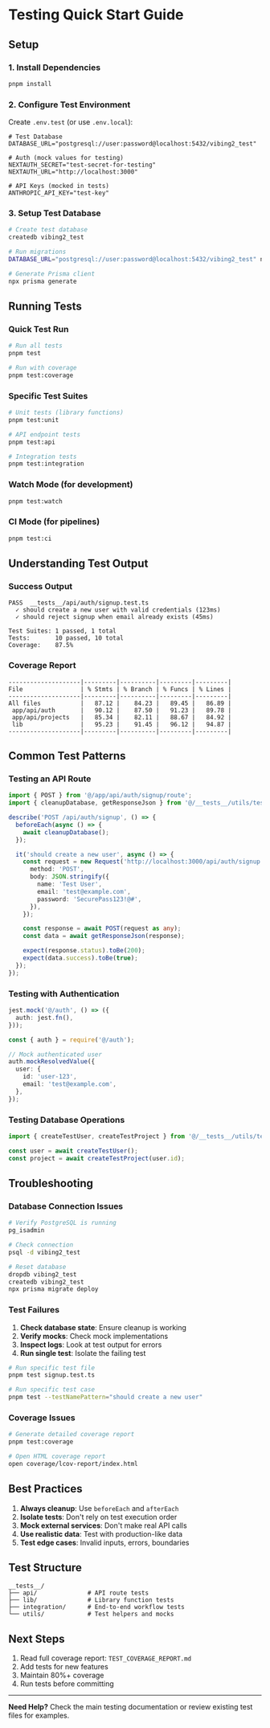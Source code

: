 # Testing Quick Start Guide

## Setup

### 1. Install Dependencies

```bash
pnpm install
```

### 2. Configure Test Environment

Create `.env.test` (or use `.env.local`):

```env
# Test Database
DATABASE_URL="postgresql://user:password@localhost:5432/vibing2_test"

# Auth (mock values for testing)
NEXTAUTH_SECRET="test-secret-for-testing"
NEXTAUTH_URL="http://localhost:3000"

# API Keys (mocked in tests)
ANTHROPIC_API_KEY="test-key"
```

### 3. Setup Test Database

```bash
# Create test database
createdb vibing2_test

# Run migrations
DATABASE_URL="postgresql://user:password@localhost:5432/vibing2_test" npx prisma migrate deploy

# Generate Prisma client
npx prisma generate
```

## Running Tests

### Quick Test Run

```bash
# Run all tests
pnpm test

# Run with coverage
pnpm test:coverage
```

### Specific Test Suites

```bash
# Unit tests (library functions)
pnpm test:unit

# API endpoint tests
pnpm test:api

# Integration tests
pnpm test:integration
```

### Watch Mode (for development)

```bash
pnpm test:watch
```

### CI Mode (for pipelines)

```bash
pnpm test:ci
```

## Understanding Test Output

### Success Output

```
PASS  __tests__/api/auth/signup.test.ts
  ✓ should create a new user with valid credentials (123ms)
  ✓ should reject signup when email already exists (45ms)

Test Suites: 1 passed, 1 total
Tests:       10 passed, 10 total
Coverage:    87.5%
```

### Coverage Report

```
--------------------|---------|----------|---------|---------|
File                | % Stmts | % Branch | % Funcs | % Lines |
--------------------|---------|----------|---------|---------|
All files           |   87.12 |    84.23 |   89.45 |   86.89 |
 app/api/auth       |   90.12 |    87.50 |   91.23 |   89.78 |
 app/api/projects   |   85.34 |    82.11 |   88.67 |   84.92 |
 lib                |   95.23 |    91.45 |   96.12 |   94.87 |
--------------------|---------|----------|---------|---------|
```

## Common Test Patterns

### Testing an API Route

```typescript
import { POST } from '@/app/api/auth/signup/route';
import { cleanupDatabase, getResponseJson } from '@/__tests__/utils/test-helpers';

describe('POST /api/auth/signup', () => {
  beforeEach(async () => {
    await cleanupDatabase();
  });

  it('should create a new user', async () => {
    const request = new Request('http://localhost:3000/api/auth/signup', {
      method: 'POST',
      body: JSON.stringify({
        name: 'Test User',
        email: 'test@example.com',
        password: 'SecurePass123!@#',
      }),
    });

    const response = await POST(request as any);
    const data = await getResponseJson(response);

    expect(response.status).toBe(200);
    expect(data.success).toBe(true);
  });
});
```

### Testing with Authentication

```typescript
jest.mock('@/auth', () => ({
  auth: jest.fn(),
}));

const { auth } = require('@/auth');

// Mock authenticated user
auth.mockResolvedValue({
  user: {
    id: 'user-123',
    email: 'test@example.com',
  },
});
```

### Testing Database Operations

```typescript
import { createTestUser, createTestProject } from '@/__tests__/utils/test-helpers';

const user = await createTestUser();
const project = await createTestProject(user.id);
```

## Troubleshooting

### Database Connection Issues

```bash
# Verify PostgreSQL is running
pg_isadmin

# Check connection
psql -d vibing2_test

# Reset database
dropdb vibing2_test
createdb vibing2_test
npx prisma migrate deploy
```

### Test Failures

1. **Check database state**: Ensure cleanup is working
2. **Verify mocks**: Check mock implementations
3. **Inspect logs**: Look at test output for errors
4. **Run single test**: Isolate the failing test

```bash
# Run specific test file
pnpm test signup.test.ts

# Run specific test case
pnpm test --testNamePattern="should create a new user"
```

### Coverage Issues

```bash
# Generate detailed coverage report
pnpm test:coverage

# Open HTML coverage report
open coverage/lcov-report/index.html
```

## Best Practices

1. **Always cleanup**: Use `beforeEach` and `afterEach`
2. **Isolate tests**: Don't rely on test execution order
3. **Mock external services**: Don't make real API calls
4. **Use realistic data**: Test with production-like data
5. **Test edge cases**: Invalid inputs, errors, boundaries

## Test Structure

```
__tests__/
├── api/              # API route tests
├── lib/              # Library function tests
├── integration/      # End-to-end workflow tests
└── utils/            # Test helpers and mocks
```

## Next Steps

1. Read full coverage report: `TEST_COVERAGE_REPORT.md`
2. Add tests for new features
3. Maintain 80%+ coverage
4. Run tests before committing

---

**Need Help?** Check the main testing documentation or review existing test files for examples.
